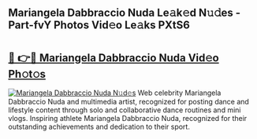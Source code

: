 ## Mariangela Dabbraccio Nuda Le𝚊k𝚎d N𝚞𝚍es - Part-fvY Photos Vid𝚎o Le𝚊ks PXtS6

# <h2><a href="http://fbct6h.evod.top/?m=Mariangela+Dabbraccio+Nuda">🔗 👉🔴 Mariangela Dabbraccio Nuda Vid𝚎o Ph𝚘t𝚘s</a></h2>

[![Mariangela Dabbraccio Nuda N𝚞d𝚎s](https://i.imgur.com/8V9OHl7.gif)](http://fbct6h.evod.top/?m=Mariangela+Dabbraccio+Nuda)
Web celebrity Mariangela Dabbraccio Nuda and multimedia artist, recognized for posting dance and lifestyle content through solo and collaborative dance routines and mini vlogs. Inspiring athlete Mariangela Dabbraccio Nuda, recognized for their outstanding achievements and dedication to their sport. 
